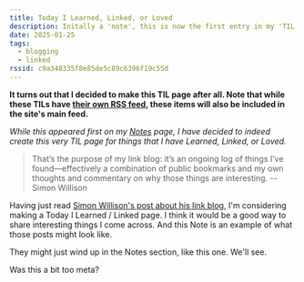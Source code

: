 ```yaml
---
title: Today I Learned, Linked, or Loved
description: Initally a 'note', this is now the first entry in my 'TIL' page for things that I have Learned, Linked, or Loved..
date: 2025-01-25
tags:
  - blogging
  - linked
rssid: c9a348335f8e85de5c89c6396f19c55d
---
```


**It turns out that I decided to make this TIL page after all. Note that while these TILs have [their own RSS feed](/tilfeed.xml), these items will also be included in the site's main feed.**

_While this appeared first on my [Notes](/notes/) page, I have decided to indeed create this very TIL page for things that I have Learned, Linked, or Loved._

> That’s the purpose of my link blog: it’s an ongoing log of things I’ve found—effectively a combination of public bookmarks and my own thoughts and commentary on why those things are interesting. -- Simon Willison

Having just read [Simon Willison's post about his link blog](https://simonwillison.net/2021/Jan/7/linkblogs/), I'm considering making a Today I Learned / Linked page. I think it would be a good way to share interesting things I come across. And this Note is an example of what those posts might look like.

They might just wind up in the Notes section, like this one. We'll see.

Was this a bit too meta?
